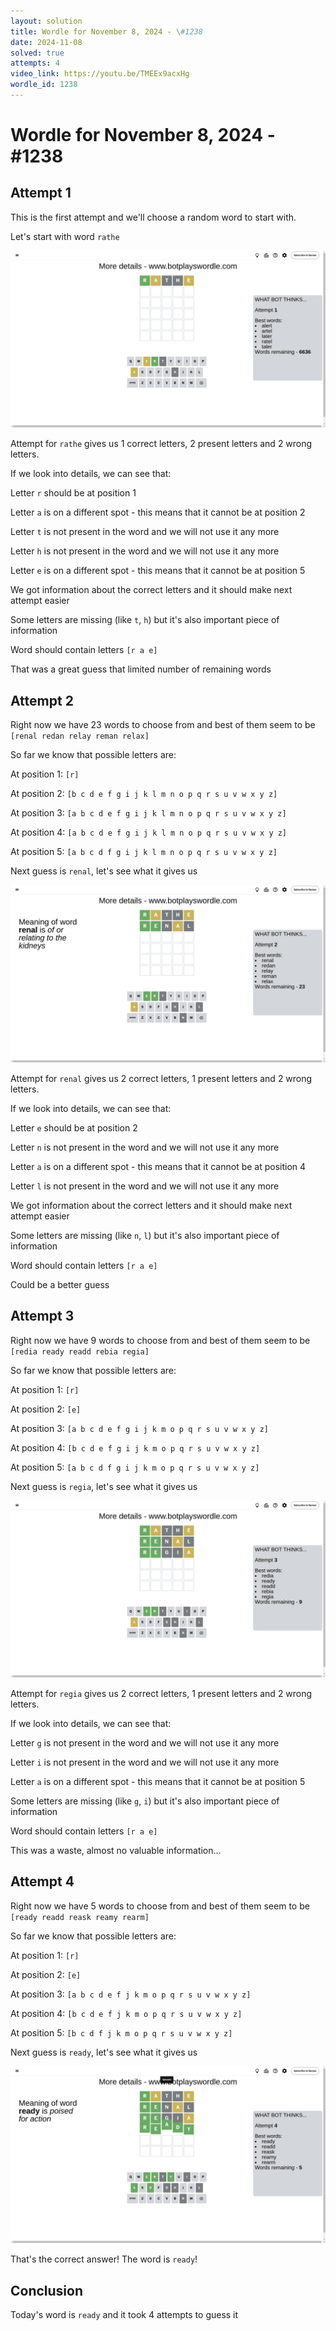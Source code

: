 ```yaml
---
layout: solution
title: Wordle for November 8, 2024 - \#1238
date: 2024-11-08
solved: true
attempts: 4
video_link: https://youtu.be/TMEEx9acxHg
wordle_id: 1238
---
```


# Wordle for November 8, 2024 - \#1238

## Attempt 1

This is the first attempt and we'll choose a random word to start with.

Let's start with word `rathe`

![Attempt 1](2024-11-08/attempt-1.png)

Attempt for `rathe` gives us 1 correct letters, 2 present letters and 2 wrong letters.

If we look into details, we can see that:

Letter `r` should be at position 1

Letter `a` is on a different spot - this means that it cannot be at position 2

Letter `t` is not present in the word and we will not use it any more

Letter `h` is not present in the word and we will not use it any more

Letter `e` is on a different spot - this means that it cannot be at position 5

We got information about the correct letters and it should make next attempt easier

Some letters are missing (like `t`, `h`) but it's also important piece of information

Word should contain letters `[r a e]`

That was a great guess that limited number of remaining words



## Attempt 2

Right now we have 23 words to choose from and best of them seem to be `[renal redan relay reman relax]`

So far we know that possible letters are:

At position 1: `[r]`

At position 2: `[b c d e f g i j k l m n o p q r s u v w x y z]`

At position 3: `[a b c d e f g i j k l m n o p q r s u v w x y z]`

At position 4: `[a b c d e f g i j k l m n o p q r s u v w x y z]`

At position 5: `[a b c d f g i j k l m n o p q r s u v w x y z]`

Next guess is `renal`, let's see what it gives us

![Attempt 2](2024-11-08/attempt-2.png)

Attempt for `renal` gives us 2 correct letters, 1 present letters and 2 wrong letters.

If we look into details, we can see that:

Letter `e` should be at position 2

Letter `n` is not present in the word and we will not use it any more

Letter `a` is on a different spot - this means that it cannot be at position 4

Letter `l` is not present in the word and we will not use it any more

We got information about the correct letters and it should make next attempt easier

Some letters are missing (like `n`, `l`) but it's also important piece of information

Word should contain letters `[r a e]`

Could be a better guess



## Attempt 3

Right now we have 9 words to choose from and best of them seem to be `[redia ready readd rebia regia]`

So far we know that possible letters are:

At position 1: `[r]`

At position 2: `[e]`

At position 3: `[a b c d e f g i j k m o p q r s u v w x y z]`

At position 4: `[b c d e f g i j k m o p q r s u v w x y z]`

At position 5: `[a b c d f g i j k m o p q r s u v w x y z]`

Next guess is `regia`, let's see what it gives us

![Attempt 3](2024-11-08/attempt-3.png)

Attempt for `regia` gives us 2 correct letters, 1 present letters and 2 wrong letters.

If we look into details, we can see that:

Letter `g` is not present in the word and we will not use it any more

Letter `i` is not present in the word and we will not use it any more

Letter `a` is on a different spot - this means that it cannot be at position 5

Some letters are missing (like `g`, `i`) but it's also important piece of information

Word should contain letters `[r a e]`

This was a waste, almost no valuable information...



## Attempt 4

Right now we have 5 words to choose from and best of them seem to be `[ready readd reask reamy rearm]`

So far we know that possible letters are:

At position 1: `[r]`

At position 2: `[e]`

At position 3: `[a b c d e f j k m o p q r s u v w x y z]`

At position 4: `[b c d e f j k m o p q r s u v w x y z]`

At position 5: `[b c d f j k m o p q r s u v w x y z]`

Next guess is `ready`, let's see what it gives us

![Attempt 4](2024-11-08/attempt-4.png)

That's the correct answer! The word is `ready`!

## Conclusion

Today's word is `ready` and it took 4 attempts to guess it

